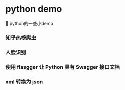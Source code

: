 # python demo

🎲 python的一些小demo

### 知乎热榜爬虫


### 人脸识别


### 使用 flasgger 让 Python 具有 Swagger 接口文档

### xml 转换为 json

